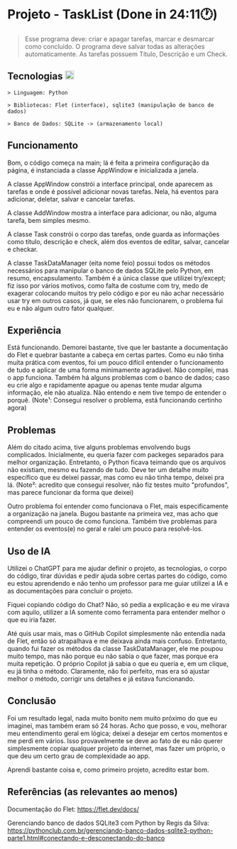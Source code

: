 # Projeto - TaskList (Done in 24:11🕐)
> Esse programa deve: criar e apagar tarefas, marcar e desmarcar como concluido. O programa deve salvar todas as alterações automaticamente.
> As tarefas possuem Título, Descrição e um Check.

## Tecnologias <img width="20" src="https://cdn.jsdelivr.net/gh/devicons/devicon@latest/icons/python/python-original.svg" />
<div>  
  
    > Linguagem: Python

    > Bibliotecas: Flet (interface), sqlite3 (manipulação de banco de dados)

    > Banco de Dados: SQLite -> (armazenamento local)
</div>



## Funcionamento
Bom, o código começa na main; lá é feita a primeira configuração da página, é instanciada a classe AppWindow e inicializada a janela. 

A classe AppWindow constrói a interface principal, onde aparecem as tarefas e onde é possível adicionar novas tarefas. Nela, há eventos para adicionar, deletar, salvar e cancelar tarefas. 

A classe AddWindow mostra a interface para adicionar, ou não, alguma tarefa, bem simples mesmo.

A classe Task constrói o corpo das tarefas, onde guarda as informações como título, descrição e check, além dos eventos de editar, salvar, cancelar e checkar. 

A classe TaskDataManager (eita nome feio) possui todos os métodos necessários para manipular o banco de dados SQLite pelo Python, em resumo, encapsulamento. Também é a única classe que utilizei try/except; fiz isso por vários motivos, como falta de costume com try, medo de exagerar colocando muitos try pelo código e por eu não achar necessário usar try em outros casos, já que, se eles não funcionarem, o problema fui eu e não algum outro fator qualquer.


## Experiência
  Está funcionando. Demorei bastante, tive que ler bastante a documentação do Flet e quebrar bastante a cabeça em certas partes. Como eu não tinha muita prática com eventos, foi um pouco difícil entender o funcionamento de tudo e aplicar de uma forma minimamente agradável. Não compilei, mas o app funciona. Também há alguns problemas com o banco de dados; caso eu crie algo e rapidamente apague ou apenas tente mudar alguma informação, ele não atualiza. Não entendo e nem tive tempo de entender o porquê. (Note¹: Consegui resolver o problema, está funcionando certinho agora)


## Problemas
  Além do citado acima, tive alguns problemas envolvendo bugs complicados. Inicialmente, eu queria fazer com packeges separados para melhor organização. Entretanto, o Python ficava teimando que os arquivos não existiam, mesmo eu fazendo de tudo. Deve ter um detalhe muito específico que eu deixei passar, mas como eu não tinha tempo, deixei pra lá. (Note²: acredito que consegui resolver, não fiz testes muito "profundos", mas parece funcionar da forma que deixei)
  
  Outro problema foi entender como funcionava o Flet, mais especificamente a organização na janela. Bugou bastante na primeira vez, mas acho que compreendi um pouco de como funciona. 
Também tive problemas para entender os eventos(e) no geral e ralei um pouco para resolvê-los.


## Uso de IA
  Utilizei o ChatGPT para me ajudar definir o projeto, as tecnologias, o corpo do código, tirar dúvidas e pedir ajuda sobre certas partes do código, como eu estou aprendendo e não tenho um professor para me guiar utilizei a IA e as documentações para concluir o projeto. 
  
  Fiquei copiando código do Chat? Não, só pedia a explicação e eu me virava com aquilo, utilizer a IA somente como ferramenta para entender melhor o que eu iria fazer.
  
  Até quis usar mais, mas o GitHub Copilot simplesmente não entendia nada de Flet, então só atrapalhava e me deixava ainda mais confuso. Entretanto, quando fui fazer os métodos da classe TaskDataManager, ele me poupou muito tempo, mas não porque eu não sabia o que fazer, mas porque era muita repetição. O próprio Copilot já sabia o que eu queria e, em um clique, eu já tinha o método. Claramente, não foi perfeito, mas era só ajustar melhor o método, corrigir uns detalhes e já estava funcionando.


## Conclusão
  Foi um resultado legal, nada muito bonito nem muito próximo do que eu imaginei, mas também eram só 24 horas. Acho que posso, e vou, melhorar meu entendimento geral em lógica; deixei a desejar em certos momentos e me perdi em vários. Isso provavelmente se deve ao fato de eu não querer simplesmente copiar qualquer projeto da internet, mas fazer um próprio, o que deu um certo grau de complexidade ao app. 
  
  Aprendi bastante coisa e, como primeiro projeto, acredito estar bom.


## Referências (as relevantes ao menos)
Documentação do Flet: https://flet.dev/docs/

Gerenciando banco de dados SQLite3 com Python by Regis da Silva: https://pythonclub.com.br/gerenciando-banco-dados-sqlite3-python-parte1.html#conectando-e-desconectando-do-banco
